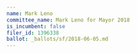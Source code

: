 ```yaml
---
name: Mark Leno
committee_name: Mark Leno for Mayor 2018
is_incumbent: false
filer_id: 1396338
ballot: _ballots/sf/2018-06-05.md
---
```

